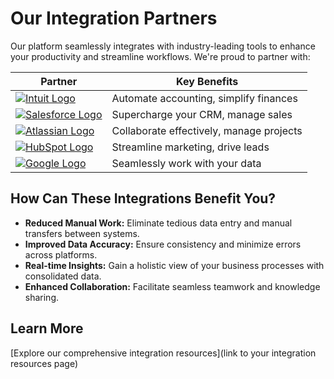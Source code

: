 # Our Integration Partners

Our platform seamlessly integrates with industry-leading tools to enhance your productivity and streamline workflows.  We're proud to partner with:

| Partner |  Key Benefits |
|---|---|
| [![Intuit Logo](https://www.intuit.com/design/assets/images/logos/intuit-logo-sm.png)](https://www.intuit.com) | Automate accounting, simplify finances | 
| [![Salesforce Logo](https://www.salesforce.com/etc/designs/sf-wordmarks/salesforce_logo.png)](https://www.salesforce.com) | Supercharge your CRM, manage sales  |
| [![Atlassian Logo](https://design.atlassian.com/wp-content/uploads/2017/03/2017-Atlassian-Logo-Blue-RGB-e1573667665722.png)](https://www.atlassian.com) | Collaborate effectively, manage projects  | 
| [![HubSpot Logo](https://www.hubspot.com/hubfs/assets/hubspot.com/homepage/Stacked_Logo_Orange_Transparent.png)](https://www.hubspot.com) | Streamline marketing, drive leads | 
| [![Google Logo](https://www.google.com/images/branding/googlelogo/2x/googlelogo_color_272x92dp.png)](https://www.google.com) | Seamlessly work with your data |

## How Can These Integrations Benefit You?

* **Reduced Manual Work:** Eliminate tedious data entry and manual transfers between systems.
* **Improved Data Accuracy:** Ensure consistency and minimize errors across platforms. 
* **Real-time Insights:** Gain a holistic view of your business processes with consolidated data.
* **Enhanced Collaboration:** Facilitate seamless teamwork and knowledge sharing.

## Learn More

[Explore our comprehensive integration resources](link to your integration resources page)

